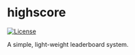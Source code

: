 # highscore
[![License](https://img.shields.io/badge/license-MIT-blue.svg)](https://opensource.org/licenses/MIT)

A simple, light-weight leaderboard system.
